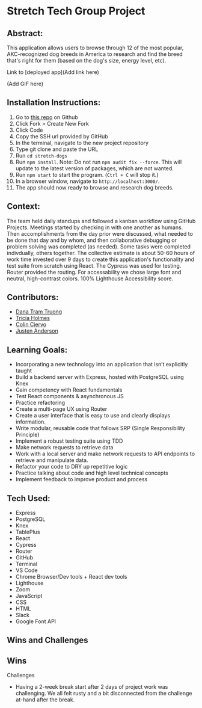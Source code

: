 # Stretch Tech Group Project
## Abstract:
This application allows users to browse through 12 of the most popular, AKC-recognized dog breeds in America to research and find the breed that's right for them (based on the dog's size, energy level, etc). 

Link to [deployed app](Add link here)

(Add GIF here)

## Installation Instructions:
1. Go to [this repo](https://github.com/Mrcolin99/stretch-dogs) on Github
2. Click Fork > Create New Fork
3. Click Code
4. Copy the SSH url provided by GitHub
5. In the terminal, navigate to the new project repository
6. Type git clone and paste the URL
7. Run `cd stretch-dogs`
8. Run `npm install`. Note: Do not run `npm audit fix --force`. This will update to the latest version of packages, which are not wanted. 
9. Run `npm start` to start the program. (`Ctrl + C` will stop it.)
10. In a browser window, navigate to `http://localhost:3000/`.
11. The app should now ready to browse and research dog breeds.  

## Context:
The team held daily standups and followed a kanban workflow using GitHub Projects. Meetings started by checking in with one another as humans. Then accomplishments from the day prior were discussed, what needed to be done that day and by whom, and then collaborative debugging or problem solving was completed (as needed). Some tasks were completed indivdually, others together. The collective estimate is about 50-60 hours of work time invested over 9 days to create this application's functionality and test suite from scratch using React. The Cypress was used for testing. Router provided the routing.
For accessability we chose large font and neutral, high-contrast colors. 100% Lighthouse Accessibility score.

## Contributors:
- [Dana Tram Truong](https://github.com/tramtram1130)
- [Tricia Holmes](https://github.com/tricia-holmes)
- [Colin Ciervo](https://github.com/Mrcolin99)
- [Justen Anderson](https://github.com/justenanderson-commits)

## Learning Goals:
- Incorporating a new technology into an application that isn’t explicitly taught
- Build a backend server with Express, hosted with PostgreSQL using Knex
- Gain competency with React fundamentals
- Test React components & asynchronous JS
- Practice refactoring
- Create a multi-page UX using Router
- Create a user interface that is easy to use and clearly displays information.
- Write modular, reusable code that follows SRP (Single Responsibility Principle)
- Implement a robust testing suite using TDD
- Make network requests to retrieve data
- Work with a local server and make network requests to API endpoints to retrieve and manipulate data.
- Refactor your code to DRY up repetitive logic
- Practice talking about code and high level technical concepts
- Implement feedback to improve product and process

## Tech Used:
- Express
- PostgreSQL
- Knex
- TablePlus
- React
- Cypress
- Router
- GitHub
- Terminal
- VS Code
- Chrome Browser/Dev tools + React dev tools
- Lighthouse
- Zoom
- JavaScript
- CSS
- HTML
- Slack
- Google Font API

## Wins and Challenges
Wins
- 

Challenges
- Having a 2-week break start after 2 days of project work was challenging. We all felt rusty and a bit disconnected from the challenge at-hand after the break.

